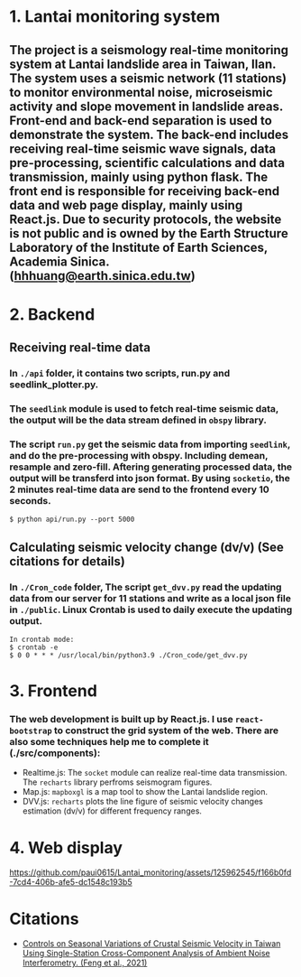 # 1. Lantai monitoring system
## The project is a seismology real-time monitoring system at Lantai landslide area in Taiwan, Ilan. The system uses a seismic network (11 stations) to monitor environmental noise, microseismic activity and slope movement in landslide areas. Front-end and back-end separation is used to demonstrate the system. The back-end includes receiving real-time seismic wave signals, data pre-processing, scientific calculations and data transmission, mainly using python flask. The front end is responsible for receiving back-end data and web page display, mainly using React.js. Due to security protocols, the website is not public and is owned by the Earth Structure Laboratory of the Institute of Earth Sciences, Academia Sinica. (hhhuang@earth.sinica.edu.tw)

# 2. Backend
## Receiving real-time data
### In `./api` folder, it contains two scripts, run.py and seedlink_plotter.py.
### The `seedlink` module is used to fetch real-time seismic data, the output will be the data stream defined in `obspy` library.
### The script `run.py` get the seismic data from importing `seedlink`, and do the pre-processing with obspy. Including demean, resample and zero-fill. Aftering generating processed data, the output will be transferd into json format. By using `socketio`, the 2 minutes real-time data are send to the frontend every 10 seconds.
```
$ python api/run.py --port 5000
```
## Calculating seismic velocity change (dv/v) (See citations for details)
### In `./Cron_code` folder, The script `get_dvv.py` read the updating data from our server for 11 stations and write as a local json file in `./public`. Linux Crontab is used to daily execute the updating output.
```
In crontab mode:
$ crontab -e
$ 0 0 * * * /usr/local/bin/python3.9 ./Cron_code/get_dvv.py
```

# 3. Frontend
### The web development is built up by React.js. I use `react-bootstrap` to construct the grid system of the web. There are also some techniques help me to complete it (./src/components):
* Realtime.js: The `socket` module can realize real-time data transmission. The `recharts` library perfroms seismogram figures.
* Map.js: `mapboxgl` is a map tool to show the Lantai landslide region.
* DVV.js: `recharts` plots the line figure of seismic velocity changes estimation (dv/v) for different frequency ranges.

# 4. Web display
https://github.com/paui0615/Lantai_monitoring/assets/125962545/f166b0fd-7cd4-406b-afe5-dc1548c193b5

# Citations
- [Controls on Seasonal Variations of Crustal Seismic Velocity in Taiwan Using Single-Station Cross-Component Analysis of Ambient Noise Interferometry. (Feng et al., 2021)](https://agupubs.onlinelibrary.wiley.com/doi/full/10.1029/2021JB022650)

